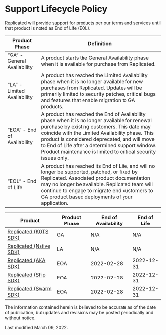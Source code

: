 # Support Lifecycle Policy

Replicated will provide support for products per our terms and services until that product is noted as End of Life (EOL).

| Product Phase                  | Definition           |
|-----------------------|------------------------|
| “GA” - General Availability | A product starts the General Availability phase when it is available for purchase from Replicated. |
| “LA” - Limited Availability | A product has reached the Limited Availability phase when it is no longer available for new purchases from Replicated. Updates will be primarily limited to security patches, critical bugs and features that enable migration to GA products.|
| “EOA” - End of Availability | A product has reached the End of Availability phase when it is no longer available for renewal purchase by existing customers. This date may coincide with the Limited Availability phase. This product is considered deprecated, and will move to End of Life after a determined support window. Product maintenance is limited to critical security issues only. |
| “EOL” - End of Life| A product has reached its End of Life, and will no longer be supported, patched, or fixed by Replicated. Associated product documentation may no longer be available. Replicated team will continue to engage to migrate end customers to GA product based deployments of your application. |

| Product | Product Phase | End of Availability | End of Life  |
|---------|---------------|---------------------|--------------|
| [Replicated (KOTS SDK)](https://docs.replicated.com/) | GA | N/A | N/A |
| [Replicated (Native SDK)](https://help.replicated.com/docs/native/getting-started/overview/) | LA | N/A | N/A |
| [Replicated (AKA SDK)](https://help.replicated.com/docs/kubernetes/getting-started/overview/) | EOA | 2022-02-28 | 2022-12-31 |
| [Replicated (Ship SDK)](https://help.replicated.com/docs/ship/getting-started/overview/) | EOA | 2022-02-28 | 2022-12-31 |
| [Replicated (Swarm SDK)](https://help.replicated.com/docs/swarm/getting-started/overview/) | EOA | 2022-02-28 | 2022-12-31 |

The information contained herein is believed to be accurate as of the date of publication, but updates and revisions may be posted periodically and without notice.

Last modified March 09, 2022.

